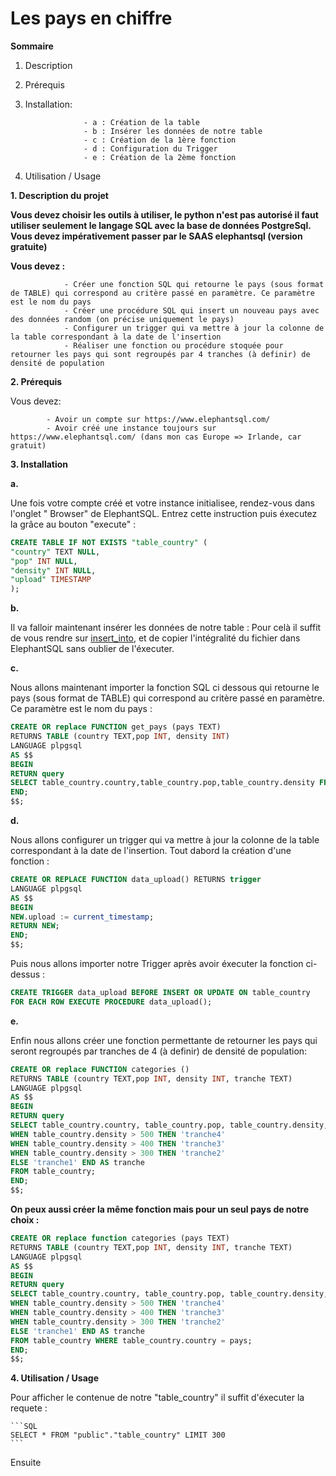 


 
# Les pays en chiffre

**Sommaire**
1. Description
2. Prérequis
3. Installation:
                    
                    - a : Création de la table
                    - b : Insérer les données de notre table
                    - c : Création de la 1ère fonction
                    - d : Configuration du Trigger
                    - e : Création de la 2ème fonction


4. Utilisation / Usage


**1. Description du projet**

**Vous devez choisir les outils à utiliser, le python n'est pas autorisé il faut utiliser seulement le langage SQL avec la base de données PostgreSql. Vous devez impérativement passer par le SAAS elephantsql (version gratuite)**

**Vous devez :**

                - Créer une fonction SQL qui retourne le pays (sous format de TABLE) qui correspond au critère passé en paramètre. Ce paramètre est le nom du pays
                - Créer une procédure SQL qui insert un nouveau pays avec des données random (on précise uniquement le pays)
                - Configurer un trigger qui va mettre à jour la colonne de la table correspondant à la date de l'insertion
                - Réaliser une fonction ou procédure stoquée pour retourner les pays qui sont regroupés par 4 tranches (à definir) de densité de population




**2. Prérequis**

Vous devez: 

            - Avoir un compte sur https://www.elephantsql.com/ 
            - Avoir créé une instance toujours sur https://www.elephantsql.com/ (dans mon cas Europe => Irlande, car gratuit)


**3. Installation**

__a.__  
    
Une fois votre compte créé et votre instance initialisee, rendez-vous dans l'onglet " Browser" de ElephantSQL.
Entrez cette instruction puis éxecutez la grâce au bouton "execute" : 

```SQL
CREATE TABLE IF NOT EXISTS "table_country" (
"country" TEXT NULL,
"pop" INT NULL,
"density" INT NULL,
"upload" TIMESTAMP
);
```

__b.__  

Il va falloir maintenant insérer les données de notre table :
Pour celà il suffit de vous rendre sur [insert_into](https://github.com/TOMCASS/P3_pays/blob/origin/developTom/creation_table/insert_into.sql), et de copier l'intégralité du fichier dans ElephantSQL sans oublier de l'éxecuter.

__c.__  
    
Nous allons maintenant importer la fonction SQL ci dessous qui retourne le pays (sous format de TABLE) 
qui correspond au critère passé en paramètre. Ce paramètre est le nom du pays : 

```SQL
CREATE OR replace FUNCTION get_pays (pays TEXT) 
RETURNS TABLE (country TEXT,pop INT, density INT)
LANGUAGE plpgsql
AS $$
BEGIN
RETURN query 
SELECT table_country.country,table_country.pop,table_country.density FROM table_country WHERE table_country.country = pays;
END;
$$;
```  
                                
__d.__  
    
Nous allons configurer un trigger qui va mettre à jour la colonne de la table correspondant à la 
date de l'insertion.
Tout dabord la création d'une fonction : 

```SQL
CREATE OR REPLACE FUNCTION data_upload() RETURNS trigger
LANGUAGE plpgsql
AS $$
BEGIN
NEW.upload := current_timestamp;
RETURN NEW;
END;
$$;
```
Puis nous allons importer notre Trigger après avoir éxecuter la fonction ci-dessus : 

```SQL
CREATE TRIGGER data_upload BEFORE INSERT OR UPDATE ON table_country      
FOR EACH ROW EXECUTE PROCEDURE data_upload();
```

__e.__
    
Enfin nous allons créer une fonction permettante de retourner les pays qui seront regroupés par tranches de 4 (à definir)
de densité de population:

```SQL
CREATE OR replace FUNCTION categories () 
RETURNS TABLE (country TEXT,pop INT, density INT, tranche TEXT)
LANGUAGE plpgsql
AS $$
BEGIN
RETURN query 
SELECT table_country.country, table_country.pop, table_country.density, CASE
WHEN table_country.density > 500 THEN 'tranche4'
WHEN table_country.density > 400 THEN 'tranche3'
WHEN table_country.density > 300 THEN 'tranche2'
ELSE 'tranche1' END AS tranche
FROM table_country;
END;
$$;
```
__On peux aussi créer la même fonction mais pour un seul pays de notre choix :__

```SQL
CREATE OR replace function categories (pays TEXT) 
RETURNS TABLE (country TEXT,pop INT, density INT, tranche TEXT)
LANGUAGE plpgsql
AS $$
BEGIN
RETURN query 
SELECT table_country.country, table_country.pop, table_country.density, CASE
WHEN table_country.density > 500 THEN 'tranche4'
WHEN table_country.density > 400 THEN 'tranche3'
WHEN table_country.density > 300 THEN 'tranche2'
ELSE 'tranche1' END AS tranche
FROM table_country WHERE table_country.country = pays;
END;
$$;
```


**4. Utilisation / Usage** 

Pour afficher le contenue de notre "table_country" il suffit d'éxecuter la requete :

    ```SQL
    SELECT * FROM "public"."table_country" LIMIT 300
    ```

Ensuite 








